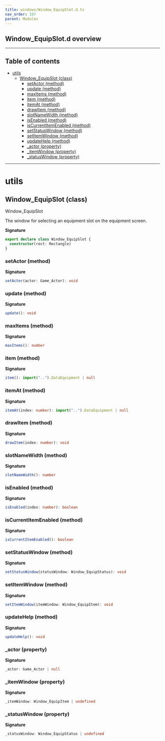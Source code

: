 ```yaml
---
title: windows/Window_EquipSlot.d.ts
nav_order: 157
parent: Modules
---
```


## Window_EquipSlot.d overview

---

<h2 class="text-delta">Table of contents</h2>

- [utils](#utils)
  - [Window_EquipSlot (class)](#window_equipslot-class)
    - [setActor (method)](#setactor-method)
    - [update (method)](#update-method)
    - [maxItems (method)](#maxitems-method)
    - [item (method)](#item-method)
    - [itemAt (method)](#itemat-method)
    - [drawItem (method)](#drawitem-method)
    - [slotNameWidth (method)](#slotnamewidth-method)
    - [isEnabled (method)](#isenabled-method)
    - [isCurrentItemEnabled (method)](#iscurrentitemenabled-method)
    - [setStatusWindow (method)](#setstatuswindow-method)
    - [setItemWindow (method)](#setitemwindow-method)
    - [updateHelp (method)](#updatehelp-method)
    - [\_actor (property)](#_actor-property)
    - [\_itemWindow (property)](#_itemwindow-property)
    - [\_statusWindow (property)](#_statuswindow-property)

---

# utils

## Window_EquipSlot (class)

Window_EquipSlot

The window for selecting an equipment slot on the equipment screen.

**Signature**

```ts
export declare class Window_EquipSlot {
  constructor(rect: Rectangle)
}
```

### setActor (method)

**Signature**

```ts
setActor(actor: Game_Actor): void
```

### update (method)

**Signature**

```ts
update(): void
```

### maxItems (method)

**Signature**

```ts
maxItems(): number
```

### item (method)

**Signature**

```ts
item(): import("..").DataEquipment | null
```

### itemAt (method)

**Signature**

```ts
itemAt(index: number): import("..").DataEquipment | null
```

### drawItem (method)

**Signature**

```ts
drawItem(index: number): void
```

### slotNameWidth (method)

**Signature**

```ts
slotNameWidth(): number
```

### isEnabled (method)

**Signature**

```ts
isEnabled(index: number): boolean
```

### isCurrentItemEnabled (method)

**Signature**

```ts
isCurrentItemEnabled(): boolean
```

### setStatusWindow (method)

**Signature**

```ts
setStatusWindow(statusWindow: Window_EquipStatus): void
```

### setItemWindow (method)

**Signature**

```ts
setItemWindow(itemWindow: Window_EquipItem): void
```

### updateHelp (method)

**Signature**

```ts
updateHelp(): void
```

### \_actor (property)

**Signature**

```ts
_actor: Game_Actor | null
```

### \_itemWindow (property)

**Signature**

```ts
_itemWindow: Window_EquipItem | undefined
```

### \_statusWindow (property)

**Signature**

```ts
_statusWindow: Window_EquipStatus | undefined
```
